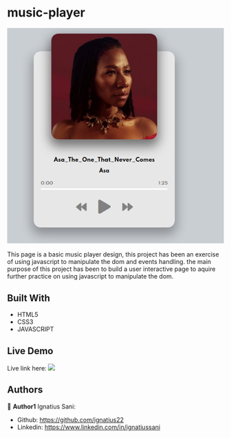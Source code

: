 # music-player


![](screenshot.png)

This page is a basic music player design, this project has been an exercise of using javascript to manipulate the dom and events handling. the main purpose of this project has been to build a user interactive page to aquire further practice on using javascript to manipulate the dom.

## Built With

- HTML5
- CSS3
- JAVASCRIPT


## Live Demo

Live link here: ![](https://ignatius22.github.io/music-player/)


## Authors

👤 **Author1**
Ignatius Sani:
- Github: https://github.com/ignatius22 
- Linkedin: https://www.linkedin.com/in/ignatiussani  
